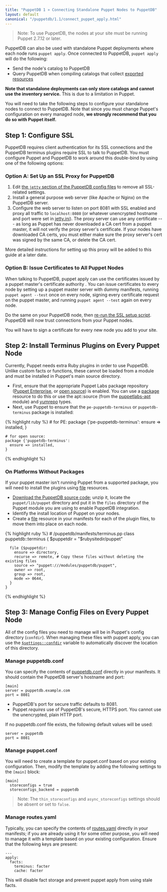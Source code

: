 ```yaml
---
title: "PuppetDB 1 » Connecting Standalone Puppet Nodes to PuppetDB"
layout: default
canonical: "/puppetdb/1.1/connect_puppet_apply.html"
---
```


[exported]: /puppet/latest/reference/lang_exported.html
[package]: /references/latest/type.html#package
[file]: /references/latest/type.html#file
[yumrepo]: /references/latest/type.html#yumrepo
[apt]: http://forge.puppetlabs.com/puppetlabs/apt
[puppetdb_download]: http://downloads.puppetlabs.com/puppetdb
[puppetdb_conf]: /guides/configuring.html#puppetdbconf
[routes_yaml]: /guides/configuring.html#routesyaml
[exported]: /puppet/latest/reference/lang_exported.html
[jetty]: ./configure.html#jetty-http-settings
[settings_namespace]: /puppet/latest/reference/lang_variables.html#master-set-variables
[ssl_script]: ./install_from_source.html#step-3-option-a-run-the-ssl-configuration-script

> Note:  To use PuppetDB, the nodes at your site must be running Puppet 2.7.12 or later.

PuppetDB can also be used with standalone Puppet deployments where each node runs `puppet apply`. Once connected to PuppetDB, `puppet apply` will do the following:

* Send the node's catalog to PuppetDB
* Query PuppetDB when compiling catalogs that collect [exported resources][exported]

**Note that standalone deployments can only store catalogs and cannot use the inventory service.** This is due to a limitation in Puppet.

You will need to take the following steps to configure your standalone nodes to connect to PuppetDB. Note that since you must change Puppet's configuration on every managed node, **we strongly recommend that you do so with Puppet itself.** 

## Step 1: Configure SSL

PuppetDB requires client authentication for its SSL connections and the PuppetDB terminus plugins require SSL to talk to PuppetDB. You must configure Puppet and PuppetDB to work around this double-bind by using one of the following options:

### Option A: Set Up an SSL Proxy for PuppetDB

1. Edit [the `jetty` section of the PuppetDB config files][jetty] to remove all SSL-related settings.
2. Install a general purpose web server (like Apache or Nginx) on the PuppetDB server.
3. Configure the web server to listen on port 8081 with SSL enabled and proxy all traffic to `localhost:8080` (or whatever unencrypted hostname and port were set in [jetty.ini][jetty]). The proxy server can use any certificate --- as long as Puppet has never downloaded a CA cert from a puppet master, it will not verify the proxy server's certificate. If your nodes have downloaded CA certs, you must either make sure the proxy server's cert was signed by the same CA, or delete the CA cert. 

<!--TODO-->More detailed instructions for setting up this proxy will be added to this guide at a later date.

### Option B: Issue Certificates to All Puppet Nodes

When talking to PuppetDB, puppet apply can use the certificates issued by a puppet master's certificate authority . You can issue certificates to every node by setting up a puppet master server with dummy manifests, running `puppet agent --test` once on every node, signing every certificate request on the puppet master, and running `puppet agent --test` again on every node.

Do the same on your PuppetDB node, then [re-run the SSL setup script][ssl_script]. PuppetDB will now trust connections from your Puppet nodes.

You will have to sign a certificate for every new node you add to your site. 


## Step 2: Install Terminus Plugins on Every Puppet Node

Currently, Puppet needs extra Ruby plugins in order to use PuppetDB. Unlike custom facts or functions, these cannot be loaded from a module and must be installed in Puppet's main source directory. 

* First, ensure that the appropriate Puppet Labs package repository ([Puppet Enterprise](/guides/puppetlabs_package_repositories.html#puppet-enterprise-repositories), or [open source](/guides/puppetlabs_package_repositories.html#open-source-repositories)) is enabled. You can use a [package][] resource to do this or use the apt::source (from the [puppetlabs-apt][apt] module) and [yumrepo][] types. 
* Next, use Puppet to ensure that the `pe-puppetdb-terminus` or `puppetdb-terminus` package is installed:

{% highlight ruby %}
    # for PE:
    package {'pe-puppetdb-terminus':
      ensure => installed,
    }

    # for open source:
    package {'puppetdb-terminus':
      ensure => installed,
    }
{% endhighlight %}


### On Platforms Without Packages

If your puppet master isn't running Puppet from a supported package, you will need to install the plugins using [file][] resources. 

* [Download the PuppetDB source code][puppetdb_download]; unzip it, locate the `puppet/lib/puppet` directory and put it in the `files` directory of the Puppet module you are using to enable PuppetDB integration.
* Identify the install location of Puppet on your nodes.
* Create a [file][] resource in your manifests for each of the plugin files, to move them into place on each node. 

{% highlight ruby %}
    # <modulepath>/puppetdb/manifests/terminus.pp
    class puppetdb::terminus {
      $puppetdir = "$rubysitedir/puppet"
      
      file {$puppetdir:
        ensure => directory,
        recurse => remote, # Copy these files without deleting the existing files
        source => "puppet:///modules/puppetdb/puppet",
        owner => root,
        group => root,
        mode => 0644,
      }
    }
{% endhighlight %}

## Step 3: Manage Config Files on Every Puppet Node

All of the config files you need to manage will be in Puppet's config directory (`confdir`). When managing these files with puppet apply, you can use the [`$settings::confdir`][settings_namespace] variable to automatically discover the location of this directory.

### Manage puppetdb.conf

You can specify the contents of [puppetdb.conf][puppetdb_conf] directly in your manifests. It should contain the PuppetDB server's hostname and port:

    [main]
    server = puppetdb.example.com
    port = 8081

* PuppetDB's port for secure traffic defaults to 8081.
* Puppet _requires_ use of PuppetDB's secure, HTTPS port. You cannot use the unencrypted, plain HTTP port.

If no puppetdb.conf file exists, the following default values will be used:

    server = puppetdb
    port = 8081

### Manage puppet.conf

You will need to create a template for puppet.conf based on your existing configuration. Then, modify the template by adding the following settings to the `[main]` block:

    [main]
      storeconfigs = true
      storeconfigs_backend = puppetdb

> Note: The `thin_storeconfigs` and `async_storeconfigs` settings should be absent or set to `false`.

### Manage routes.yaml

Typically, you can specify the contents of [routes.yaml][routes_yaml] directly in your manifests; if you are already using it for some other purpose, you will need to manage it with a template based on your existing configuration. Ensure that the following keys are present:

    ---
    apply:
      facts:
        terminus: facter
        cache: facter

This will disable fact storage and prevent puppet apply from using stale facts.


